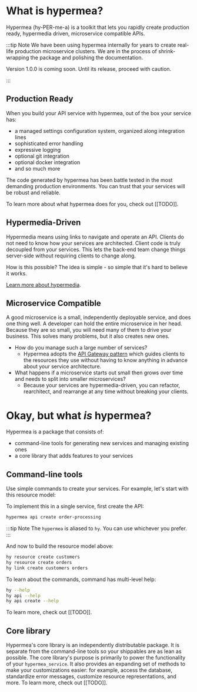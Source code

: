 # What is hypermea?

Hypermea (hy-PER-me-a) is a toolkit that lets you rapidly create production ready, hypermedia driven, microservice compatible APIs.

:::tip Note
We have been using hypermea internally for years to create real-life production microservice clusters. We are in the process of shrink-wrapping the package and polishing the documentation.  

Version 1.0.0 is coming soon.  Until its release, proceed with caution.

<centered-image src="/img/work-in-progress.png" />
:::

## Production Ready
When you build your API service with hypermea, out of the box your service has:
* a managed settings configuration system, organized along integration lines 
* sophisticated error handling
* expressive logging
* optional git integration
* optional docker integration
* and so much more

The code generated by hypermea has been battle tested in the most demanding production environments.  You can trust that your services will be robust and reliable.

To learn more about what hypermea does for you, check out [[TODO]].

## Hypermedia-Driven
Hypermedia means using links to navigate and operate an API.  Clients do not need to know how your services are architected.  Client code is truly decoupled from your services.  This lets the back-end team change things server-side without requiring clients to change along.

How is this possible?  The idea is simple - so simple that it's hard to believe it works.

[Learn more about hypermedia](https://pointw-dev.github.io/hypermedia-docs).

## Microservice Compatible
A good microservice is a small, independently deployable service, and does one thing well.  A developer can hold the entire microservice in her head.  Because they are so small, you will need many of them to drive your business. This solves many problems, but it also creates new ones.  
* How do you manage such a large number of services?  
  * Hypermea adopts the [API Gateway pattern](https://microservices.io/patterns/apigateway.html) which guides clients to the resources they use without having to know anything in advance about your service architecture.
* What happens if a microservice starts out small then grows over time and needs to split into smaller microservices?  
  * Because your services are hypermedia-driven, you can refactor, rearchitect, and rearrange at any time without breaking your clients.

# Okay, but what *is* hypermea?
Hypermea is a package that consists of:
* command-line tools for generating new services and managing existing ones
* a core library that adds features to your services

## Command-line tools
Use simple commands to create your services.  For example, let's start with this resource model:

<centered-image src="/img/simple-resource-model.png" rounded />

To implement this in a single service, first create the API:

```bash
hypermea api create order-processing
````

:::tip Note
The `hypermea` is aliased to `hy`. You can use whichever you prefer.
:::

And now to build the resource model above:
```bash
hy resource create customers
hy resource create orders
hy link create customers orders
```

To learn about the commands, command has multi-level help:
```bash
hy --help
hy api --help
hy api create --help
```

To learn more, check out [[TODO]]. 

## Core library
Hypermea's core library is an independently distributable package.  It is separate from the command-line tools so your shippables are as lean as possible.  The core library's purpose is primarily to power the functionality of your `hypermea_service`.  It also provides an expanding set of methods to make your customizations easier: for example, access the database, standardize error messages, customize resource representations, and more.  To learn more, check out [[TODO]].
